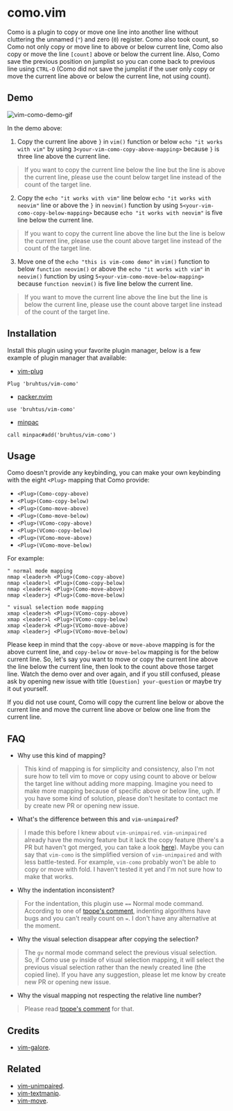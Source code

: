 # como.vim

Como is a plugin to copy or move one line into another line without cluttering the unnamed (`"`) and zero (`0`) register. Como also took count, so Como not only copy or move line to above or below current line, Como also copy or move the line `[count]` above or below the current line. Also, Como save the previous position on jumplist so you can come back to previous line using `CTRL-O` (Como did not save the jumplist if the user only copy or move the current line above or below the current line, not using count).

## Demo

![vim-como-demo-gif](https://raw.githubusercontent.com/wiki/bruhtus/vim-como/vim-como-demo.gif?token=AKTPZ7IS3UGQNTPR2T7D6CDBEBOW6)

In the demo above:
1. Copy the current line above `}` in `vim()` function or below `echo "it works with vim"` by using `3<your-vim-como-copy-above-mapping>` because `}` is three line above the current line.
> If you want to copy the current line below the line but the line is above the current line, please use the count below target line instead of the count of the target line.
2. Copy the `echo "it works with vim"` line below `echo "it works with neovim"` line or above the `}` in `neovim()` function by using `5<your-vim-como-copy-below-mapping>` because `echo "it works with neovim"` is five line below the current line.
> If you want to copy the current line above the line but the line is below the current line, please use the count above target line instead of the count of the target line.
3. Move one of the `echo "this is vim-como demo"` in `vim()` function to below `function neovim()` or above the `echo "it works with vim"` in `neovim()` function by using `5<your-vim-como-move-below-mapping>` because `function neovim()` is five line below the current line.
> If you want to move the current line above the line but the line is below the current line, please use the count above target line instead of the count of the target line.

## Installation

Install this plugin using your favorite plugin manager, below is a few example of plugin manager that available:
- [vim-plug](https://github.com/junegunn/vim-plug)
```vim
Plug 'bruhtus/vim-como'
```
- [packer.nvim](https://github.com/wbthomason/packer.nvim)
```vim
use 'bruhtus/vim-como'
```
- [minpac](https://github.com/k-takata/minpac)
```vim
call minpac#add('bruhtus/vim-como')
```

## Usage

Como doesn't provide any keybinding, you can make your own keybinding with the eight `<Plug>` mapping that Como provide:
- `<Plug>(Como-copy-above)`
- `<Plug>(Como-copy-below)`
- `<Plug>(Como-move-above)`
- `<Plug>(Como-move-below)`
- `<Plug>(VComo-copy-above)`
- `<Plug>(VComo-copy-below)`
- `<Plug>(VComo-move-above)`
- `<Plug>(VComo-move-below)`

For example: <br>
```vim
" normal mode mapping
nmap <leader>h <Plug>(Como-copy-above)
nmap <leader>l <Plug>(Como-copy-below)
nmap <leader>k <Plug>(Como-move-above)
nmap <leader>j <Plug>(Como-move-below)

" visual selection mode mapping
xmap <leader>h <Plug>(VComo-copy-above)
xmap <leader>l <Plug>(VComo-copy-below)
xmap <leader>k <Plug>(VComo-move-above)
xmap <leader>j <Plug>(VComo-move-below)
```

Please keep in mind that the `copy-above` or `move-above` mapping is for the above current line, and `copy-below` or `move-below` mapping is for the below current line. So, let's say you want to move or copy the current line above the line below the current line, then look to the count above those target line. Watch the demo over and over again, and if you still confused, please ask by opening new issue with title `[Question] your-question` or maybe try it out yourself.

If you did not use count, Como will copy the current line below or above the current line and move the current line above or below one line from the current line.

## FAQ

- Why use this kind of mapping?

> This kind of mapping is for simplicity and consistency, also I'm not sure how to tell vim to move or copy using count to above or below the target line without adding more mapping. Imagine you need to make more mapping because of specific above or below line, ugh. If you have some kind of solution, please don't hesitate to contact me by create new PR or opening new issue.

- What's the difference between this and `vim-unimpaired`?

> I made this before I knew about `vim-unimpaired`. `vim-unimpaired` already have the moving feature but it lack the copy feature (there's a PR but haven't got merged, you can take a look [here](https://github.com/tpope/vim-unimpaired/pull/138)). Maybe you can say that `vim-como` is the simplified version of `vim-unimpaired` and with less battle-tested. For example, `vim-como` probably won't be able to copy or move with fold. I haven't tested it yet and I'm not sure how to make that works.

- Why the indentation inconsistent?

> For the indentation, this plugin use `==` Normal mode command. According to one of [tpope's comment](https://github.com/tpope/vim-unimpaired/issues/23#issuecomment-10262005), indenting algorithms have bugs and you can't really count on `=`. I don't have any alternative at the moment.

- Why the visual selection disappear after copying the selection?

> The `gv` normal mode command select the previous visual selection. So, if Como use `gv` inside of visual selection mapping, it will select the previous visual selection rather than the newly created line (the copied line). If you have any suggestion, please let me know by create new PR or opening new issue.

- Why the visual mapping not respecting the relative line number?

> Please read [tpope's comment](https://github.com/tpope/vim-unimpaired/issues/216#issuecomment-902318171) for that.

## Credits

- [vim-galore](https://github.com/mhinz/vim-galore).

## Related

- [vim-unimpaired](https://github.com/tpope/vim-unimpaired).
- [vim-textmanip](https://github.com/t9md/vim-textmanip).
- [vim-move](https://github.com/matze/vim-move).
